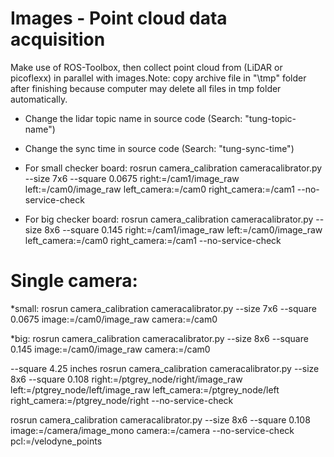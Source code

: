# Images - Point cloud data acquisition
Make use of ROS-Toolbox, then collect point cloud from (LiDAR or picoflexx) in parallel with images.Note: copy archive file in "\tmp" folder after finishing because computer may delete all files in tmp folder automatically.

* Change the lidar topic name in source code (Search: "tung-topic-name")

* Change the sync time in source code (Search: "tung-sync-time")

* For small checker board:
rosrun camera_calibration cameracalibrator.py --size 7x6 --square 0.0675 right:=/cam1/image_raw left:=/cam0/image_raw left_camera:=/cam0 right_camera:=/cam1 --no-service-check

* For big checker board:
rosrun camera_calibration cameracalibrator.py --size 8x6 --square 0.145 right:=/cam1/image_raw left:=/cam0/image_raw left_camera:=/cam0 right_camera:=/cam1 --no-service-check

# Single camera:
*small:
rosrun camera_calibration cameracalibrator.py --size 7x6 --square 0.0675 image:=/cam0/image_raw camera:=/cam0

*big:
rosrun camera_calibration cameracalibrator.py --size 8x6 --square 0.145 image:=/cam0/image_raw camera:=/cam0

--square 4.25 inches 
rosrun camera_calibration cameracalibrator.py --size 8x6 --square 0.108 right:=/ptgrey_node/right/image_raw left:=/ptgrey_node/left/image_raw left_camera:=/ptgrey_node/left right_camera:=/ptgrey_node/right --no-service-check

rosrun camera_calibration cameracalibrator.py --size 8x6 --square 0.108 image:=/camera/image_mono camera:=/camera --no-service-check pcl:=/velodyne_points

